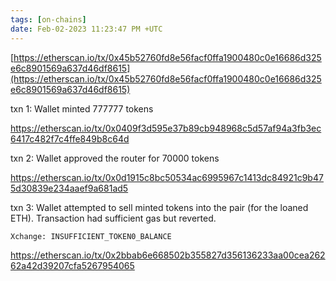 ```yaml
---
tags: [on-chains]
date: Feb-02-2023 11:23:47 PM +UTC
---
```


[https://etherscan.io/tx/0x45b52760fd8e56facf0ffa1900480c0e16686d325e6c8901569a637d46df8615](https://etherscan.io/tx/0x45b52760fd8e56facf0ffa1900480c0e16686d325e6c8901569a637d46df8615)

txn 1: Wallet minted 777777 tokens

https://etherscan.io/tx/0x0409f3d595e37b89cb948968c5d57af94a3fb3ec6417c482f7c4ffe849b8c64d

txn 2: Wallet approved the router for 70000 tokens

https://etherscan.io/tx/0x0d1915c8bc50534ac6995967c1413dc84921c9b475d30839e234aaef9a681ad5

txn 3: Wallet attempted to sell minted tokens into the pair (for the loaned ETH). Transaction had sufficient gas but reverted.

    Xchange: INSUFFICIENT_TOKEN0_BALANCE

https://etherscan.io/tx/0x2bbab6e668502b355827d356136233aa00cea26262a42d39207cfa5267954065
